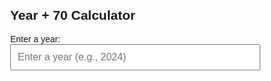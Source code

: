   <style>
    body {
      font-family: Arial, sans-serif;
      margin: 20px;
    }
    .container {
      max-width: 400px;
      margin: 0 auto;
    }
    input {
      width: 100%;
      padding: 10px;
      font-size: 16px;
      margin-bottom: 10px;
    }
    .output {
      font-size: 18px;
      color: #333;
    }
  </style>

  <div class="container">
    <h2>Year + 70 Calculator</h2>
    <label for="yearInput">Enter a year:</label>
    <input type="number" id="yearInput" placeholder="Enter a year (e.g., 2024)">
    <div class="output" id="output"></div>
  </div>

  <script>
    // Get references to the input field and output div
    const yearInput = document.getElementById('yearInput');
    const output = document.getElementById('output');

    // Add an event listener to update the output as the user types
    yearInput.addEventListener('input', () => {
      const year = parseInt(yearInput.value); // Parse the input as an integer
      if (!isNaN(year)) {
        // If the input is a valid number, calculate and display the year + 70
        output.textContent = `Year + 70: ${year + 70}`;
      } else {
        // If the input is invalid, clear the output
        output.textContent = '';
      }
    });
  </script>
